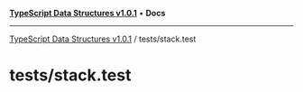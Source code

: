 [**TypeScript Data Structures v1.0.1**](../../README.md) • **Docs**

***

[TypeScript Data Structures v1.0.1](../../modules.md) / tests/stack.test

# tests/stack.test

